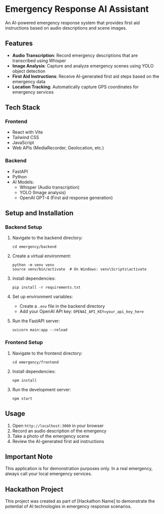 # Emergency Response AI Assistant

An AI-powered emergency response system that provides first aid instructions based on audio descriptions and scene images.

## Features

- **Audio Transcription**: Record emergency descriptions that are transcribed using Whisper
- **Image Analysis**: Capture and analyze emergency scenes using YOLO object detection
- **First Aid Instructions**: Receive AI-generated first aid steps based on the emergency data
- **Location Tracking**: Automatically capture GPS coordinates for emergency services

## Tech Stack

### Frontend
- React with Vite
- Tailwind CSS
- JavaScript
- Web APIs (MediaRecorder, Geolocation, etc.)

### Backend
- FastAPI
- Python
- AI Models:
  - Whisper (Audio transcription)
  - YOLO (Image analysis)
  - OpenAI GPT-4 (First aid response generation)

## Setup and Installation

### Backend Setup

1. Navigate to the backend directory:
   ```
   cd emergency/backend
   ```

2. Create a virtual environment:
   ```
   python -m venv venv
   source venv/bin/activate  # On Windows: venv\Scripts\activate
   ```

3. Install dependencies:
   ```
   pip install -r requirements.txt
   ```

4. Set up environment variables:
   - Create a `.env` file in the backend directory
   - Add your OpenAI API key: `OPENAI_API_KEY=your_api_key_here`

5. Run the FastAPI server:
   ```
   uvicorn main:app --reload
   ```

### Frontend Setup

1. Navigate to the frontend directory:
   ```
   cd emergency/frontend
   ```

2. Install dependencies:
   ```
   npm install
   ```

3. Run the development server:
   ```
   npm start
   ```

## Usage

1. Open `http://localhost:3000` in your browser
2. Record an audio description of the emergency
3. Take a photo of the emergency scene
4. Review the AI-generated first aid instructions

## Important Note

This application is for demonstration purposes only. In a real emergency, always call your local emergency services.

## Hackathon Project

This project was created as part of [Hackathon Name] to demonstrate the potential of AI technologies in emergency response scenarios.
